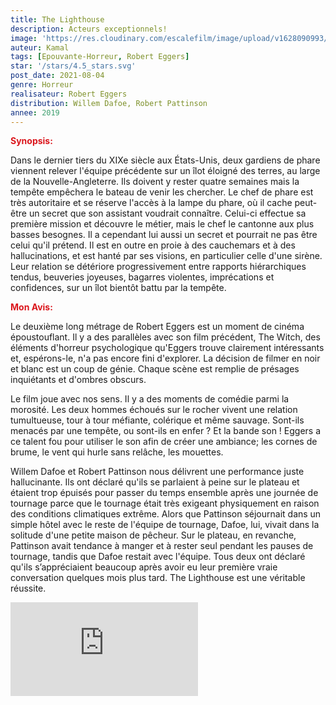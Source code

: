 ```yaml
---
title: The Lighthouse
description: Acteurs exceptionnels!
image: 'https://res.cloudinary.com/escalefilm/image/upload/v1628090993/The_Lighthouse_nl0awv.jpg'
auteur: Kamal
tags: [Epouvante-Horreur, Robert Eggers]
star: '/stars/4.5_stars.svg'
post_date: 2021-08-04
genre: Horreur
realisateur: Robert Eggers
distribution: Willem Dafoe, Robert Pattinson
annee: 2019
---
```

<span style="color:#db161c">**Synopsis:**</span>

Dans le dernier tiers du XIXe siècle aux États-Unis, deux gardiens de phare viennent relever l'équipe précédente sur un îlot éloigné des terres, au large de la Nouvelle-Angleterre. Ils doivent y rester quatre semaines mais la tempête empêchera le bateau de venir les chercher. Le chef de phare est très autoritaire et se réserve l'accès à la lampe du phare, où il cache peut-être un secret que son assistant voudrait connaître. Celui-ci effectue sa première mission et découvre le métier, mais le chef le cantonne aux plus basses besognes. Il a cependant lui aussi un secret et pourrait ne pas être celui qu'il prétend. Il est en outre en proie à des cauchemars et à des hallucinations, et est hanté par ses visions, en particulier celle d'une sirène.
Leur relation se détériore progressivement entre rapports hiérarchiques tendus, beuveries joyeuses, bagarres violentes, imprécations et confidences, sur un îlot bientôt battu par la tempête.

<span style="color:#db161c">**Mon Avis:**</span>

Le deuxième long métrage de Robert Eggers est un moment de cinéma époustouflant. Il y a des parallèles avec son film précédent, The Witch, des éléments d'horreur psychologique qu'Eggers trouve clairement intéressants et, espérons-le, n'a pas encore fini d'explorer. La décision de filmer en noir et blanc est un coup de génie. Chaque scène est remplie de présages inquiétants et d'ombres obscurs.

Le film joue avec nos sens. Il y a des moments de comédie parmi la morosité. Les deux hommes échoués sur le rocher vivent une relation tumultueuse, tour à tour méfiante, colérique et même sauvage. Sont-ils menacés par une tempête, ou sont-ils en enfer ? Et la bande son ! Eggers a ce talent fou pour utiliser le son afin de créer une ambiance; les cornes de brume, le vent qui hurle sans relâche, les mouettes.

Willem Dafoe et Robert Pattinson nous délivrent une performance juste hallucinante. Ils ont déclaré qu'ils se parlaient à peine sur le plateau et étaient trop épuisés pour passer du temps ensemble après une journée de tournage parce que le tournage était très exigeant physiquement en raison des conditions climatiques extrême. Alors que Pattinson séjournait dans un simple hôtel avec le reste de l'équipe de tournage, Dafoe, lui, vivait dans la solitude d'une petite maison de pêcheur. Sur le plateau, en revanche, Pattinson avait tendance à manger et à rester seul pendant les pauses de tournage, tandis que Dafoe restait avec l'équipe. Tous deux ont déclaré qu'ils s’appréciaient beaucoup après avoir eu leur première vraie conversation quelques mois plus tard. The Lighthouse est une véritable réussite.

<div>
    <iframe src="https://www.youtube.com/embed/HGQtix20zO8" title="YouTube video player" frameborder="0" allow="accelerometer; autoplay; clipboard-write; encrypted-media; gyroscope; picture-in-picture" allowfullscreen></iframe>
</div>